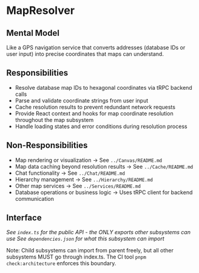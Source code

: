 # MapResolver

## Mental Model
Like a GPS navigation service that converts addresses (database IDs or user input) into precise coordinates that maps can understand.

## Responsibilities
- Resolve database map IDs to hexagonal coordinates via tRPC backend calls
- Parse and validate coordinate strings from user input
- Cache resolution results to prevent redundant network requests
- Provide React context and hooks for map coordinate resolution throughout the map subsystem
- Handle loading states and error conditions during resolution process

## Non-Responsibilities
- Map rendering or visualization → See `../Canvas/README.md`
- Map data caching beyond resolution results → See `../Cache/README.md`
- Chat functionality → See `../Chat/README.md`
- Hierarchy management → See `../Hierarchy/README.md`
- Other map services → See `../Services/README.md`
- Database operations or business logic → Uses tRPC client for backend communication

## Interface
*See `index.ts` for the public API - the ONLY exports other subsystems can use*
*See `dependencies.json` for what this subsystem can import*

Note: Child subsystems can import from parent freely, but all other subsystems MUST go through index.ts. The CI tool `pnpm check:architecture` enforces this boundary.